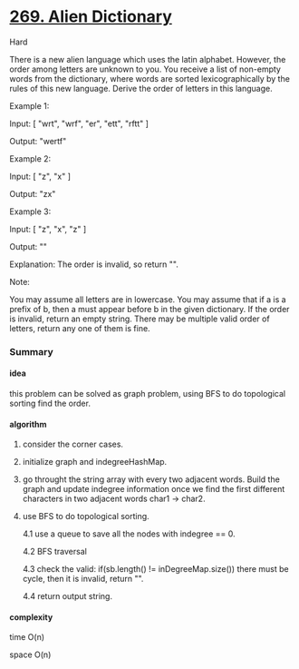 # [269. Alien Dictionary](https://leetcode.com/problems/alien-dictionary/)

Hard

 
There is a new alien language which uses the latin alphabet. However, the order among letters are unknown to you. You receive a list of non-empty words from the dictionary, where words are sorted lexicographically by the rules of this new language. Derive the order of letters in this language.

Example 1:

Input:
[
  "wrt",
  "wrf",
  "er",
  "ett",
  "rftt"
]

Output: "wertf"

Example 2:

Input:
[
  "z",
  "x"
]

Output: "zx"

Example 3:

Input:
[
  "z",
  "x",
  "z"
] 

Output: "" 

Explanation: The order is invalid, so return "".

Note:

You may assume all letters are in lowercase.
You may assume that if a is a prefix of b, then a must appear before b in the given dictionary.
If the order is invalid, return an empty string.
There may be multiple valid order of letters, return any one of them is fine.

### Summary

#### idea

this problem can be solved as graph problem, using BFS to do topological sorting find the order.

#### algorithm

1. consider the corner cases.

2. initialize graph and indegreeHashMap.

3. go throught the string array with every two adjacent words. Build the graph and update indegree information once we find the first different characters in two adjacent words char1 -> char2.

4. use BFS to do topological sorting.

   4.1 use a queue to save all the nodes with indegree == 0.
   
   4.2 BFS traversal
   
   4.3 check the valid: if(sb.length() != inDegreeMap.size()) there must be cycle, then it is invalid, return "".
   
   4.4 return output string.
   
#### complexity

time O(n)

space O(n)
   
   
